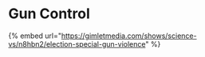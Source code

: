 # Gun Control

{% embed url="https://gimletmedia.com/shows/science-vs/n8hbn2/election-special-gun-violence" %}




